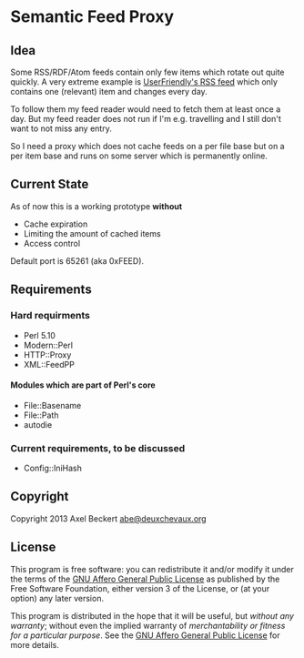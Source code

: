 Semantic Feed Proxy
===================

Idea
----

Some RSS/RDF/Atom feeds contain only few items which rotate out quite
quickly. A very extreme example is
[UserFriendly's RSS feed](http://www.userfriendly.org/rss/uf.rss)
which only contains one (relevant) item and changes every day.

To follow them my feed reader would need to fetch them at
least once a day. But my feed reader does not run if I'm
e.g. travelling and I still don't want to not miss any entry.

So I need a proxy which does not cache feeds on a per file base but on
a per item base and runs on some server which is permanently online.

Current State
-------------

As of now this is a working prototype **without**

* Cache expiration
* Limiting the amount of cached items
* Access control

Default port is 65261 (aka 0xFEED).

Requirements
------------

### Hard requirments

* Perl 5.10
* Modern::Perl
* HTTP::Proxy
* XML::FeedPP

#### Modules which are part of Perl's core
* File::Basename
* File::Path
* autodie

### Current requirements, to be discussed

* Config::IniHash

Copyright
---------

Copyright 2013 Axel Beckert <abe@deuxchevaux.org>

License
-------

This program is free software: you can redistribute it and/or modify
it under the terms of the
[GNU Affero General Public License](https://www.gnu.org/licenses/agpl-3.0)
as published by the Free Software Foundation, either version 3 of the
License, or (at your option) any later version.

This program is distributed in the hope that it will be useful, but
*without any warranty*; without even the implied warranty of
*merchantability or fitness for a particular purpose*.  See the
[GNU Affero General Public License](https://www.gnu.org/licenses/agpl-3.0)
for more details.
